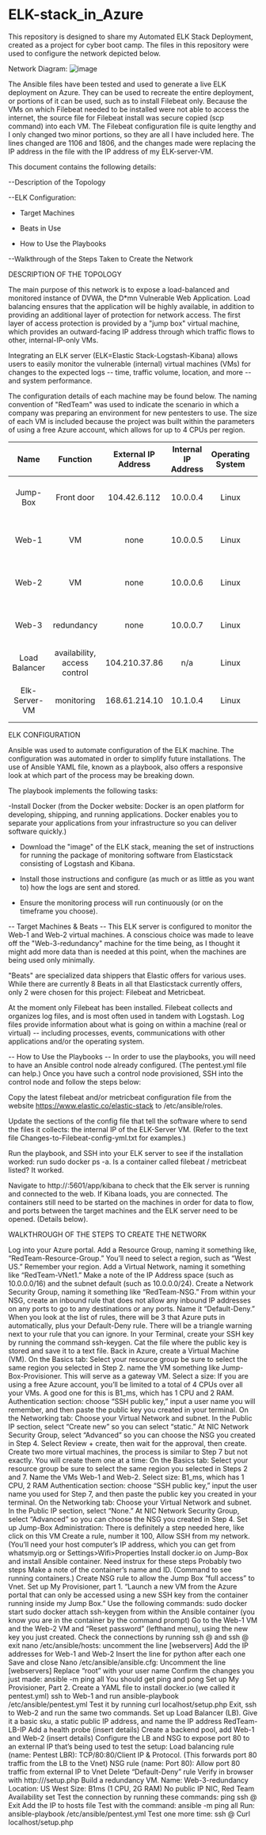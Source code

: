 # ELK-stack_in_Azure
This repository is designed to share my Automated ELK Stack Deployment, 
created as a project for cyber boot camp.
The files in this repository were used to configure the network depicted below.

Network Diagram:
![image](https://github.com/JaniceW777/cyber-repo/blob/main/Diagrams/Azure_NetworkDiagram_Spring2021Project.png)

The Ansible files have been tested and used to generate a live ELK deployment on Azure. 
They can be used to recreate the entire deployment, or portions of it can be used, such as to install Filebeat only.
Because the VMs on which Filebeat needed to be installed were not able to access the internet, 
the source file for Filebeat install was secure copied (scp command) into each VM.
The Filebeat configuration file is quite lengthy and I only changed two minor portions, so they are all I have included here.
The lines changed are 1106 and 1806, and the changes made were replacing the IP address in the file
with the IP address of my ELK-server-VM.


This document contains the following details:

--Description of the Topology


--ELK Configuration:

   - Target Machines

   - Beats in Use

   - How to Use the Playbooks


--Walkthrough of the Steps Taken to Create the Network




DESCRIPTION OF THE TOPOLOGY

The main purpose of this network is to expose a load-balanced and monitored instance of DVWA, the D*mn Vulnerable Web Application.
Load balancing ensures that the application will be highly available, in addition to providing an additional layer of protection for network access.
The first layer of access protection is provided by a "jump box" virtual machine, which provides an outward-facing IP address through which traffic flows to other, internal-IP-only VMs.

Integrating an ELK server (ELK=Elastic Stack-Logstash-Kibana) allows users to easily monitor the vulnerable (internal) virtual machines (VMs) for changes to the expected logs -- time, traffic volume, location, and more -- and system performance.

The configuration details of each machine may be found below. 
The naming convention of "RedTeam" was used to indicate the scenario in which a company was preparing an environment for new pentesters to use.
The size of each VM is included because the project was built within the parameters of using a free Azure account, which allows for up to 4 CPUs per region.


**Name**|**Function**|**External IP Address**|**Internal IP Address**|**Operating System**|**Size**
:-----:|:-----:|:-----:|:-----:|:-----:|:-----:
Jump-Box|Front door|104.42.6.112|10.0.0.4|Linux|1 cpu, 2 ram
Web-1|VM|none|10.0.0.5|Linux|1 cpu, 2 ram
Web-2|VM|none|10.0.0.6|Linux|1 cpu, 2 ram
Web-3|redundancy|none|10.0.0.7|Linux|1 cpu, 2 ram
Load Balancer|availability, access control|104.210.37.86|n/a|Linux|n/a
Elk-Server-VM|monitoring|168.61.214.10|10.1.0.4|Linux|2 cpu, 8 ram




ELK CONFIGURATION

Ansible was used to automate configuration of the ELK machine. 
The configuration was automated in order to simplify future installations.
The use of Ansible YAML file, known as a playbook, also offers a responsive look at which part of the process may be breaking down.

The playbook implements the following tasks:

-Install Docker
(from the Docker website: Docker is an open platform for developing, shipping, and running applications. Docker enables you to separate your applications from your infrastructure so you can deliver software quickly.)

- Download the "image" of the ELK stack, meaning the set of instructions for running the package of monitoring software from Elasticstack consisting of Logstash and Kibana.

- Install those instructions and configure (as much or as little as you want to) how the logs are sent and stored.

- Ensure the monitoring process will run continuously (or on the timeframe you choose).


-- Target Machines & Beats -- 
This ELK server is configured to monitor the Web-1 and Web-2 virtual machines. A conscious choice was made to leave off the "Web-3-redundancy" machine for the time being, as I thought it might add more data than is needed at this point, when the machines are being used only minimally.

"Beats" are specialized data shippers that Elastic offers for various uses. While there are currently 8 Beats in all that Elasticstack currently offers, only 2 were chosen for this project: Filebeat and Metricbeat.

At the moment only Filebeat has been installed. Filebeat collects and organizes log files, and is most often used in tandem with Logstash. 
Log files provide information about what is going on within a machine (real or virtual) -- 
including processes, events, communications with other applications and/or the operating system.


-- How to Use the Playbooks --
In order to use the playbooks, you will need to have an Ansible control node already configured. (The pentest.yml file can help.)
Once you have such a control node provisioned, SSH into the control node and follow the steps below:

Copy the latest filebeat and/or metricbeat configuration file from the website https://www.elastic.co/elastic-stack to /etc/ansible/roles.

Update the sections of the config file that tell the software where to send the files it collects: the internal IP of the ELK-Server VM. (Refer to the text file Changes-to-Filebeat-config-yml.txt for examples.)

Run the playbook, and SSH into your ELK server to see if the installation worked: run sudo docker ps -a. Is a container called filebeat / metricbeat listed? It worked.

Navigate to http://<Public-IP of Your ELK Server>:5601/app/kibana to check that the Elk server is running and connected to the web. If Kibana loads, you are connected. The containers still need to be started on the machines in order for data to flow, and ports between the target machines and the ELK server need to be opened. (Details below).



WALKTHROUGH OF THE STEPS TO CREATE THE NETWORK

Log into your Azure portal.
Add a Resource Group, naming it something like, “RedTeam-Resource-Group.” You’ll need to select a region, such as “West US.” Remember your region.
Add a Virtual Network, naming it something like “RedTeam-VNet1.” Make a note of the IP Address space (such as 10.0.0.0/16) and the subnet default (such as 10.0.0.0/24).
Create a Network Security Group, naming it something like “RedTeam-NSG.”
From within your NSG, create an inbound rule that does not allow any inbound IP addresses on any ports to go to any destinations or any ports. Name it “Default-Deny.” When you  look at the list of rules, there will be 3 that Azure puts in automatically, plus your Default-Deny rule. There will be a triangle warning next to your rule that you can ignore.
In your Terminal, create your SSH key by running the command ssh-keygen. Cat the file where the public key is stored and save it to a text file.
Back in Azure, create a Virtual Machine (VM). 
 On the Basics tab:
Select your resource group
be sure to select the same region you selected in Step 2.
name the VM something like Jump-Box-Provisioner. This will serve as a gateway VM.
Select a size: If you are using a free Azure account, you’ll be limited to a total of 4 CPUs over all your VMs. A good one for this is B1_ms, which has 1 CPU and 2 RAM. 
Authentication section: choose “SSH public key,” input a user name you will remember, and  then paste the public key you created in your terminal.
On the Networking tab:
 Choose your Virtual Network and subnet.
In the Public IP section, select “Create new” so you can select “static.”
At NIC Network Security Group, select “Advanced” so you can choose the NSG you created in Step 4.
Select Review + create, then wait for the approval, then create.
Create two more virtual machines, the process is similar to Step 7 but not exactly. You will create them one at a time:
On the Basics tab:
Select your resource group
be sure to select the same region you selected in Steps 2 and 7.
Name the VMs Web-1 and Web-2.
Select size: B1_ms, which has 1 CPU, 2 RAM
Authentication section: choose “SSH public key,” input the user name you used for Step 7, and  then paste the public key you created in your terminal.
On the Networking tab:
 Choose your Virtual Network and subnet.
In the Public IP section, select “None.”
At NIC Network Security Group, select “Advanced” so you can choose the NSG you created in Step 4.
Set up Jump-Box Administration: 
There is definitely a step needed here, like click on this VM
Create a rule, number it 100, Allow SSH from my network. (You’ll need your host computer’s IP address, which you can get from whatsmyip.org or Settings>Wifi>Properties
Install docker.io on Jump-Box and install Ansible container.
Need instrux for these steps
Probably two steps
Make a note of the container’s name and ID. (Command to see running containers.) 
Create NSG rule to allow the Jump Box “full access” to Vnet.
Set up My Provisioner, part 1. “Launch a new VM from the Azure portal that can only be accessed using a new SSH key from the container running inside my Jump Box.” Use the following commands:
sudo docker start <container name>
sudo docker attach <container name>
ssh-keygen from within the Ansible container  (you know you are in the container by the command prompt)
Go to the Web-1 VM and the Web-2 VM and “Reset password” (lefthand menu), using the new key you just created.
Check the connections by running ssh <yourusername>@<Web-1IP> and ssh <yourusername>@<Web-2IP>
exit
nano /etc/ansible/hosts: 
uncomment the line [webservers]
Add the IP addresses for Web-1 and Web-2
Insert the line for python after each one
Save and close
Nano /etc/ansible/ansible.cfg:
Uncomment the line [webservers]
Replace “root” with your user name
Confirm the changes you just made: ansible  -m ping all
You should get ping and pong
Set up My Provisioner, Part 2.
Create a YAML file to install docker.io (we called it pentest.yml)
ssh to Web-1 and run ansible-playbook /etc/ansible/pentest.yml
Test it by running curl localhost/setup.php
Exit, ssh to Web-2 and run the same two commands.
Set up Load Balancer (LB).
Give it a basic sku, a static public IP address, and name the IP address RedTeam-LB-IP
Add a health probe (insert details)
Create a backend pool, add Web-1 and Web-2 (insert details)
Configure the LB and NSG to expose port 80 to an external IP that’s being used to test the setup:
Load balancing rule (name: Pentest LBR):
TCP/80:80/Client IP & Protocol. (This forwards port 80 traffic from the LB to the Vnet)
NSG rule (name: Port 80): Allow port 80 traffic from external IP to Vnet
Delete “Default-Deny” rule
Verify in browser with http://<LB public IP>/setup.php
Build a redundancy VM.
Name: Web-3-redundancy
Location: US West
Size: B1ms (1 CPU, 2G RAM)
No public IP
NIC, Red Team Availability set
Test the connection by running these commands: 
ping <IP address>
ssh <yourusername>@<IP address>
Exit
Add the IP to hosts file
Test with the command: ansible -m ping all
Run: ansible-playbook /etc/ansible/pentest.yml
Test one more time:
ssh <yourusername>@<IP address>
Curl localhost/setup.php

